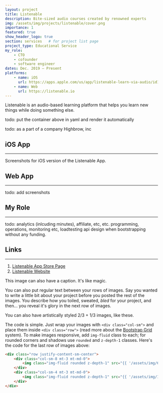 ```yaml
---
layout: project
title: Listenable
description: Bite-sized audio courses created by renowned experts
img: /assets/img/projects/listenable/cover.png
importance: 1
featured: true
show_header_logo: true
section: services   # for project list page
project_type: Educational Service
my_role: 
    - CTO
    - cofounder
    - software engineer
dates: Dec. 2019 – Present
platforms: 
    - name: iOS
      url: https://apps.apple.com/us/app/listenable-learn-via-audio/id1492810539
    - name: Web
      url: https://listenable.io
---
```


Listenable is an audio-based learning platform that helps you learn new things while doing something else.

todo: put the container above in yaml and render it automatically

todo: as a part of a company Highbrow, inc


## iOS App
***
<div class="row">
    <div class="col-sm mt-3 mt-md-0">
        <img class="img-fluid rounded z-depth-1" src="{{ '/assets/img/projects/listenable/ios1.png' | relative_url }}" alt=""/>
    </div>
    <div class="col-sm mt-3 mt-md-0">
        <img class="img-fluid rounded z-depth-1" src="{{ '/assets/img/projects/listenable/ios2.png' | relative_url }}" alt=""/>
    </div> 
    <div class="col-sm mt-3 mt-md-0">
            <img class="img-fluid rounded z-depth-1" src="{{ '/assets/img/projects/listenable/ios3.png' | relative_url }}" alt=""/>
    </div>
    <div class="col-sm mt-3 mt-md-0">
        <img class="img-fluid rounded z-depth-1" src="{{ '/assets/img/projects/listenable/ios4.png' | relative_url }}" alt=""/>
    </div>   
</div>
<div class="caption">
    Screenshots for iOS version of the Listenable App.
</div>

## Web App
***
todo: add screenshots 

## My Role
***

todo: analytics (inlcuding minutes), affiliate, etc, etc. programming, operations, monitoring etc, loadtesting api design when bootstrapping without any funding.


## Links
***

1. [Listenable App Store Page](https://apps.apple.com/us/app/listenable-learn-via-audio/id1492810539)
2. [Listenable Website](https://listenable.io)

<div class="row">
    <div class="col-sm mt-3 mt-md-0">
        <img class="img-fluid rounded z-depth-1" src="{{ '/assets/img/5.jpg' | relative_url }}" alt="" title="example image"/>
    </div>
</div>
<div class="caption">
    This image can also have a caption. It's like magic.
</div>

You can also put regular text between your rows of images.
Say you wanted to write a little bit about your project before you posted the rest of the images.
You describe how you toiled, sweated, *bled* for your project, and then... you reveal it's glory in the next row of images.


<div class="row justify-content-sm-center">
    <div class="col-sm-8 mt-3 mt-md-0">
        <img class="img-fluid rounded z-depth-1" src="{{ '/assets/img/6.jpg' | relative_url }}" alt="" title="example image"/>
    </div>
    <div class="col-sm-4 mt-3 mt-md-0">
        <img class="img-fluid rounded z-depth-1" src="{{ '/assets/img/11.jpg' | relative_url }}" alt="" title="example image"/>
    </div>
</div>
<div class="caption">
    You can also have artistically styled 2/3 + 1/3 images, like these.
</div>


The code is simple.
Just wrap your images with `<div class="col-sm">` and place them inside `<div class="row">` (read more about the <a href="https://getbootstrap.com/docs/4.4/layout/grid/" target="_blank">Bootstrap Grid</a> system).
To make images responsive, add `img-fluid` class to each; for rounded corners and shadows use `rounded` and `z-depth-1` classes.
Here's the code for the last row of images above:

```html
<div class="row justify-content-sm-center">
    <div class="col-sm-8 mt-3 mt-md-0">
        <img class="img-fluid rounded z-depth-1" src="{{ '/assets/img/6.jpg' | relative_url }}" alt="" title="example image"/>
    </div>
    <div class="col-sm-4 mt-3 mt-md-0">
        <img class="img-fluid rounded z-depth-1" src="{{ '/assets/img/11.jpg' | relative_url }}" alt="" title="example image"/>
    </div>
</div>
```
